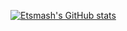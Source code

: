 [![Etsmash's GitHub stats](https://github-readme-stats.vercel.app/api?username=Etsmash)](https://github.com/Etsmash/github-readme-stats)
